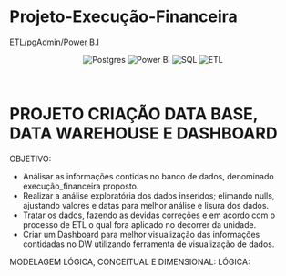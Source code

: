 # Projeto-Execução-Financeira
ETL/pgAdmin/Power B.I
<div align="center">
	
![Postgres](https://img.shields.io/badge/postgres-%23316192.svg?style=for-the-badge&logo=postgresql&logoColor=white) ![Power Bi](https://img.shields.io/badge/power_bi-F2C811?style=for-the-badge&logo=powerbi&logoColor=black) ![SQL](https://img.shields.io/badge/SQL-%2300758F.svg?style=for-the-badge&logo=sql&logoColor=white) ![ETL](https://img.shields.io/badge/ETL-pink?style=for-the-badge&logo=sql&logoColor=white)


</div>
<br>




# PROJETO CRIAÇÃO DATA BASE, DATA WAREHOUSE E DASHBOARD



OBJETIVO:
    
   - Análisar as informações contidas no banco de dados, denominado execução_financeira proposto.
   - Realizar a análise exploratória dos dados inseridos; elimando nulls, ajustando valores e datas para melhor análise e lisura dos dados.
   - Tratar os dados, fazendo as devidas correções e em acordo com o processo de ETL o qual fora aplicado no decorrer da unidade.
   - Criar um Dashboard para melhor visualização das informações contidadas no DW utilizando ferramenta de visualização de dados.
      
MODELAGEM LÓGICA, CONCEITUAL E DIMENSIONAL:
LÓGICA:


